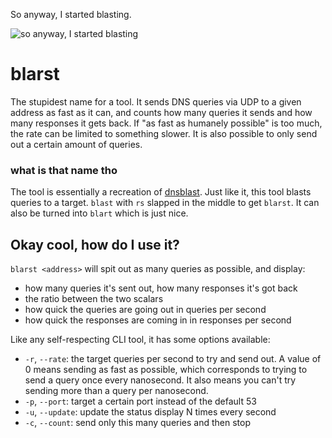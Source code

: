 So anyway, I started blasting.

![so anyway, I started blasting](https://i.kym-cdn.com/photos/images/newsfeed/001/601/217/ff1.jpg)

# blarst

The stupidest name for a tool. It sends DNS queries via UDP to a given address as fast as it can, and counts how many queries it sends and how many responses it gets back. If "as fast as humanely possible" is too much, the rate can be limited to something slower. It is also possible to only send out a certain amount of queries.

### what is that name tho

The tool is essentially a recreation of [dnsblast](https://github.com/jedisct1/dnsblast). Just like it, this tool blasts queries to a target. `blast` with `rs` slapped in the middle to get `blarst`. It can also be turned into `blart` which is just nice.

## Okay cool, how do I use it?

`blarst <address>` will spit out as many queries as possible, and display:
- how many queries it's sent out, how many responses it's got back
- the ratio between the two scalars
- how quick the queries are going out in queries per second
- how quick the responses are coming in in responses per second

Like any self-respecting CLI tool, it has some options available:
- `-r`, `--rate`: the target queries per second to try and send out. A value of 0 means sending as fast as possible, which corresponds to trying to send a query once every nanosecond. It also means you can't try sending more than a query per nanosecond.
- `-p`, `--port`: target a certain port instead of the default 53
- `-u`, `--update`: update the status display N times every second
- `-c`, `--count`: send only this many queries and then stop
